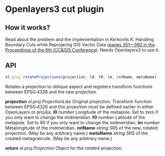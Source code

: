 Openlayers3 cut plugin
======================

How it works?
-------------

Read about the problem and the implementation in Kerkovits K: Handling Boundary Cuts while Reprojectig GIS Vector Data ([pages 351—360 in the Proceedings of the 6th ICC&GIS Conference](https://drive.google.com/file/d/0B0iHyURqv8Ncb3RVTFdJMHZEVDQ/view)). Needs Openlayers3 to use it.

API
---

```javascript
ol.proj.rotateProjections(projection, l0, f0, lm, rotName, metaName)
```

Rotates a projection to oblique aspect and registers transform functions between EPSG:4326 and the new projection.

**projection** *ol.proj.ProjectionLike* Original projection.
Transform function between EPSG:4326 and this projection must be defined earlier in either OpenLayers or proj4js.
**l0** *number* Longitude of the metapole. Set to zero if you only want to change the midmeridian.
**f0** *number* Latitude of the metapole. Set to 90 if you only want to change the midmeridian.
**lm** *number* Metalongitude of the midmeridian.
**rotName** *string* SRS of the new, rotated projection. (May be any arbitrary name.)
**metaName** *string* SRS of the created metagraticule. (May be any arbitrary name.)

**_return_** *ol.proj.Projection* Object for the rotated projection.

